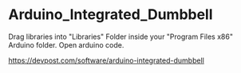 # Arduino_Integrated_Dumbbell

Drag libraries into "Libraries" Folder inside your "Program Files x86" Arduino folder.
Open arduino code.

https://devpost.com/software/arduino-integrated-dumbbell
